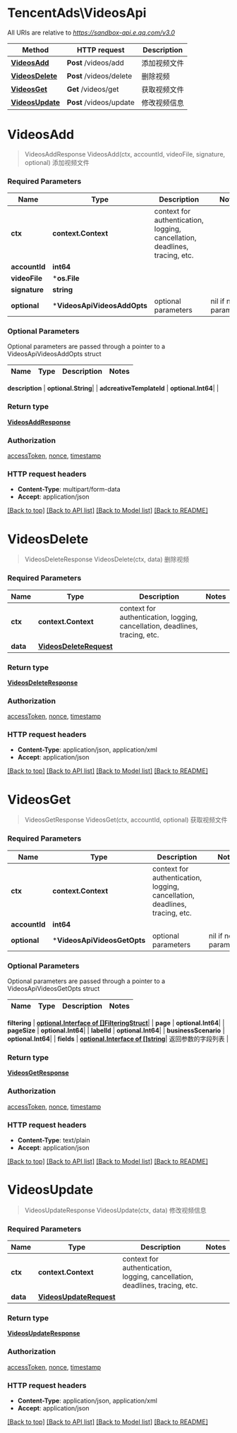 # TencentAds\VideosApi

All URIs are relative to *https://sandbox-api.e.qq.com/v3.0*

Method | HTTP request | Description
------------- | ------------- | -------------
[**VideosAdd**](VideosApi.md#VideosAdd) | **Post** /videos/add | 添加视频文件
[**VideosDelete**](VideosApi.md#VideosDelete) | **Post** /videos/delete | 删除视频
[**VideosGet**](VideosApi.md#VideosGet) | **Get** /videos/get | 获取视频文件
[**VideosUpdate**](VideosApi.md#VideosUpdate) | **Post** /videos/update | 修改视频信息


# **VideosAdd**
> VideosAddResponse VideosAdd(ctx, accountId, videoFile, signature, optional)
添加视频文件

### Required Parameters

Name | Type | Description  | Notes
------------- | ------------- | ------------- | -------------
 **ctx** | **context.Context** | context for authentication, logging, cancellation, deadlines, tracing, etc.
  **accountId** | **int64**|  | 
  **videoFile** | ***os.File**|  | 
  **signature** | **string**|  | 
 **optional** | ***VideosApiVideosAddOpts** | optional parameters | nil if no parameters

### Optional Parameters
Optional parameters are passed through a pointer to a VideosApiVideosAddOpts struct

Name | Type | Description  | Notes
------------- | ------------- | ------------- | -------------



 **description** | **optional.String**|  | 
 **adcreativeTemplateId** | **optional.Int64**|  | 

### Return type

[**VideosAddResponse**](VideosAddResponse.md)

### Authorization

[accessToken](../README.md#accessToken), [nonce](../README.md#nonce), [timestamp](../README.md#timestamp)

### HTTP request headers

 - **Content-Type**: multipart/form-data
 - **Accept**: application/json

[[Back to top]](#) [[Back to API list]](../README.md#documentation-for-api-endpoints) [[Back to Model list]](../README.md#documentation-for-models) [[Back to README]](../README.md)

# **VideosDelete**
> VideosDeleteResponse VideosDelete(ctx, data)
删除视频

### Required Parameters

Name | Type | Description  | Notes
------------- | ------------- | ------------- | -------------
 **ctx** | **context.Context** | context for authentication, logging, cancellation, deadlines, tracing, etc.
  **data** | [**VideosDeleteRequest**](VideosDeleteRequest.md)|  | 

### Return type

[**VideosDeleteResponse**](VideosDeleteResponse.md)

### Authorization

[accessToken](../README.md#accessToken), [nonce](../README.md#nonce), [timestamp](../README.md#timestamp)

### HTTP request headers

 - **Content-Type**: application/json, application/xml
 - **Accept**: application/json

[[Back to top]](#) [[Back to API list]](../README.md#documentation-for-api-endpoints) [[Back to Model list]](../README.md#documentation-for-models) [[Back to README]](../README.md)

# **VideosGet**
> VideosGetResponse VideosGet(ctx, accountId, optional)
获取视频文件

### Required Parameters

Name | Type | Description  | Notes
------------- | ------------- | ------------- | -------------
 **ctx** | **context.Context** | context for authentication, logging, cancellation, deadlines, tracing, etc.
  **accountId** | **int64**|  | 
 **optional** | ***VideosApiVideosGetOpts** | optional parameters | nil if no parameters

### Optional Parameters
Optional parameters are passed through a pointer to a VideosApiVideosGetOpts struct

Name | Type | Description  | Notes
------------- | ------------- | ------------- | -------------

 **filtering** | [**optional.Interface of []FilteringStruct**](FilteringStruct.md)|  | 
 **page** | **optional.Int64**|  | 
 **pageSize** | **optional.Int64**|  | 
 **labelId** | **optional.Int64**|  | 
 **businessScenario** | **optional.Int64**|  | 
 **fields** | [**optional.Interface of []string**](string.md)| 返回参数的字段列表 | 

### Return type

[**VideosGetResponse**](VideosGetResponse.md)

### Authorization

[accessToken](../README.md#accessToken), [nonce](../README.md#nonce), [timestamp](../README.md#timestamp)

### HTTP request headers

 - **Content-Type**: text/plain
 - **Accept**: application/json

[[Back to top]](#) [[Back to API list]](../README.md#documentation-for-api-endpoints) [[Back to Model list]](../README.md#documentation-for-models) [[Back to README]](../README.md)

# **VideosUpdate**
> VideosUpdateResponse VideosUpdate(ctx, data)
修改视频信息

### Required Parameters

Name | Type | Description  | Notes
------------- | ------------- | ------------- | -------------
 **ctx** | **context.Context** | context for authentication, logging, cancellation, deadlines, tracing, etc.
  **data** | [**VideosUpdateRequest**](VideosUpdateRequest.md)|  | 

### Return type

[**VideosUpdateResponse**](VideosUpdateResponse.md)

### Authorization

[accessToken](../README.md#accessToken), [nonce](../README.md#nonce), [timestamp](../README.md#timestamp)

### HTTP request headers

 - **Content-Type**: application/json, application/xml
 - **Accept**: application/json

[[Back to top]](#) [[Back to API list]](../README.md#documentation-for-api-endpoints) [[Back to Model list]](../README.md#documentation-for-models) [[Back to README]](../README.md)

